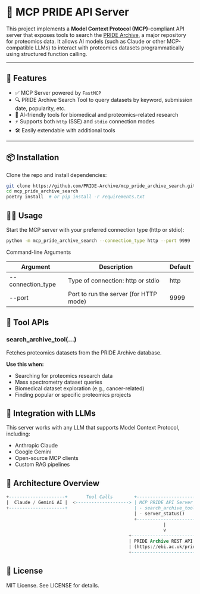 # 🧬 MCP PRIDE API Server

This project implements a **Model Context Protocol (MCP)**-compliant API server that exposes tools to search the [PRIDE Archive](https://www.ebi.ac.uk/pride/), a major repository for proteomics data. It allows AI models (such as Claude or other MCP-compatible LLMs) to interact with proteomics datasets programmatically using structured function calling.

---

## 🚀 Features

- ✅ MCP Server powered by `FastMCP`
- 🔍 PRIDE Archive Search Tool to query datasets by keyword, submission date, popularity, etc.
- 🤖 AI-friendly tools for biomedical and proteomics-related research
- ⚡ Supports both `http` (SSE) and `stdio` connection modes
- 🛠️ Easily extendable with additional tools

---

## 📦 Installation

Clone the repo and install dependencies:

```bash
git clone https://github.com/PRIDE-Archive/mcp_pride_archive_search.git
cd mcp_pride_archive_search
poetry install  # or pip install -r requirements.txt
```

## 👨‍💻 Usage

Start the MCP server with your preferred connection type (http or stdio):

```bash
python -m mcp_pride_archive_search --connection_type http --port 9999
```

Command-line Arguments

| Argument	          | Description	                        | Default |
|--------------------| -------------------------------------	|-----|
| --connection_type  |Type of connection: http or stdio      | 	http |
| --port	            |Port to run the server (for HTTP mode)	| 9999 |

## 🔧 Tool APIs
### search_archive_tool(...)

Fetches proteomics datasets from the PRIDE Archive database.

**Use this when:**
-  Searching for proteomics research data
- Mass spectrometry dataset queries
- Biomedical dataset exploration (e.g., cancer-related)
- Finding popular or specific proteomics projects


##  🤝 Integration with LLMs

This server works with any LLM that supports Model Context Protocol, including:

- Anthropic Claude
- Google Gemini
- Open-source MCP clients 
-   Custom RAG pipelines

## 🧠 Architecture Overview

```sql
+---------------------+       Tool Calls        +-----------------------------+
|  Claude / Gemini AI |  <--------------------> | MCP PRIDE API Server        |
+---------------------+                         | - search_archive_tool()     |
                                                | - server_status()           |
                                                +-----------------------------+
                                                           |
                                                           v
                                              +---------------------------+
                                              | PRIDE Archive REST API    |
                                              | (https://ebi.ac.uk/pride) |
                                              +---------------------------+
```

## 📝 License

MIT License. See LICENSE for details.